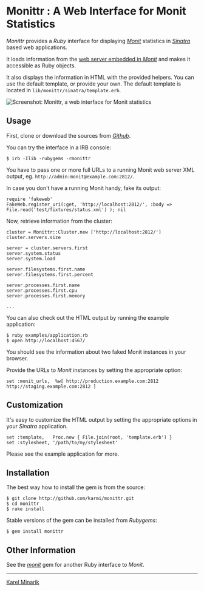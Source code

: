 # Monittr : A Web Interface for Monit Statistics #

_Monittr_ provides a _Ruby_ interface for displaying [_Monit_](http://mmonit.com/) statistics in [_Sinatra_](http://www.sinatrarb.com/) based web applications.

It loads information from the [web server embedded in _Monit_](http://mmonit.com/monit/documentation/monit.html#monit_httpd) and makes it accessible as Ruby objects.

It also displays the information in HTML with the provided helpers. You can use the default template, or provide your own. The default template is located in `lib/monittr/sinatra/template.erb`.

![Screenshot: Monittr, a web interface for Monit statistics](https://github.com/karmi/monittr/raw/master/screenshot.png)


## Usage ##

First, clone or download the sources from [_Github_](https://github.com/karmi/monittr/zipball/master).

You can try the interface in a IRB console:

    $ irb -Ilib -rubygems -rmonittr

You have to pass one or more full URLs to a running Monit web server XML output, eg. `http://admin:monit@example.com:2812/`.

In case you don't have a running Monit handy, fake its output:

    require 'fakeweb'
    FakeWeb.register_uri(:get, 'http://localhost:2812/', :body => File.read('test/fixtures/status.xml') ); nil

Now, retrieve information from the cluster:

    cluster = Monittr::Cluster.new ['http://localhost:2812/']
    cluster.servers.size

    server = cluster.servers.first
    server.system.status
    server.system.load

    server.filesystems.first.name
    server.filesystems.first.percent

    server.processes.first.name
    server.processes.first.cpu
    server.processes.first.memory

    ...

You can also check out the HTML output by running the example application:

    $ ruby examples/application.rb
    $ open http://localhost:4567/

You should see the information about two faked Monit instances in your browser.

Provide the URLs to _Monit_ instances by setting the appropriate option:

    set :monit_urls,  %w[ http://production.example.com:2812 http://staging.example.com:2812 ]


## Customization ##

It's easy to customize the HTML output by setting the appropriate options in your _Sinatra_ application.


    set :template,   Proc.new { File.join(root, 'template.erb') }
    set :stylesheet, '/path/to/my/stylesheet'

Please see the example application for more.


## Installation ##

The best way how to install the gem is from the source:

    $ git clone http://github.com/karmi/monittr.git
    $ cd monittr
    $ rake install

Stable versions of the gem can be installed from _Rubygems_:

    $ gem install monittr


## Other Information ##

See the [_monit_](https://github.com/k33l0r/monit) gem for another Ruby interface to _Monit_.

-----

[Karel Minarik](http://karmi.cz)
